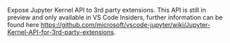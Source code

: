 Expose Jupyter Kernel API to 3rd party extensions.
This API is still in preview and only available in VS Code Insiders, further information can be found here https://github.com/microsoft/vscode-jupyter/wiki/Jupyter-Kernel-API-for-3rd-party-extensions.
